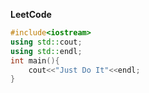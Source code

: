 **LeetCode**
```c++
#include<iostream>
using std::cout;
using std::endl;
int main(){
    cout<<"Just Do It"<<endl;
}
```